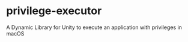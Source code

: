 # privilege-executor
A Dynamic Library for Unity to execute an application with privileges in macOS
